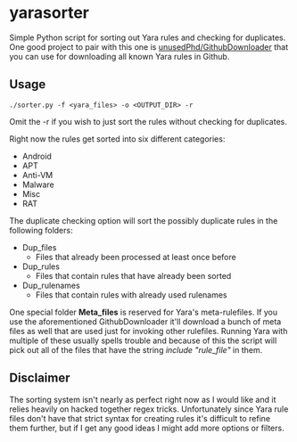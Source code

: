# yarasorter
Simple Python script for sorting out Yara rules and checking for duplicates.
One good project to pair with this one is [unusedPhd/GithubDownloader](https://github.com/unusedPhD/GithubDownloader) that you can use for downloading all known Yara rules in Github.

## Usage

`./sorter.py -f <yara_files> -o <OUTPUT_DIR> -r`

Omit the -r if you wish to just sort the rules without checking for duplicates.

Right now the rules get sorted into six different categories:

* Android
* APT
* Anti-VM
* Malware
* Misc
* RAT

The duplicate checking option will sort the possibly duplicate rules in the following folders:

* Dup_files
	- Files that already been processed at least once before
* Dup_rules
	- Files that contain rules that have already been sorted
* Dup_rulenames
	- Files that contain rules with already used rulenames

One special folder **Meta_files** is reserved for Yara's meta-rulefiles. If you use the aforementioned GithubDownloader it'll download a bunch of meta files as well that are used just for invoking other rulefiles. Running Yara with multiple of these usually spells trouble and because of this the script will pick out all of the files that have the string *include "rule_file"* in them.

## Disclaimer

The sorting system isn't nearly as perfect right now as I would like and it relies heavily on hacked together regex tricks. Unfortunately since Yara rule files don't have that strict syntax for creating rules it's difficult to refine them further, but if I get any good ideas I might add more options or filters.

